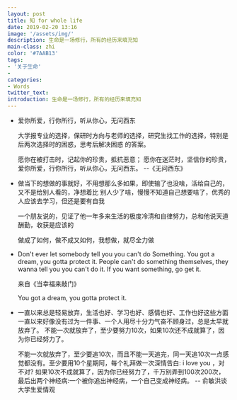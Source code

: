 ```yaml
---
layout: post
title: 知 for whole life
date: 2019-02-20 13:16
image: '/assets/img/'
description: 生命是一场修行，所有的经历来填充知
main-class: zhi
color: '#7AAB13'
tags:
- '关于生命'
- 
categories:
- Words
twitter_text: 
introduction: 生命是一场修行，所有的经历来填充知
---
```


*   爱你所爱，行你所行，听从你心，无问西东  
    
    大学报专业的选择，保研时方向与老师的选择，研究生找工作的选择，特别是后两次选择时的困惑，思考后解决困惑
    的答案。
    
    愿你在被打击时，记起你的珍贵，抵抗恶意；
    愿你在迷茫时，坚信你的珍贵，爱你所爱，行你所行，听从你心，无问西东。 --《无问西东》

*   做当下的想做的事就好，不用想那么多如果，即使输了也没啥，活给自己的，又不是给别人看的，净想着比
    别人少了啥，慢慢不知道自己想要啥了，优秀的人应该去学习，但还是要有自我

    一个朋友说的，见证了他一年多来生活的极度冷清和自律努力，总和他说天道酬勤，收获是应该的
    
    做成了如何，做不成又如何，我想做，就尽全力做

*   Don't ever let somebody tell you you can't do Something. You got a dream, you gotta protect it. People can't do something themselves, they wanna
    tell you you can't do it. If you want something, go get it.
    
    来自《当幸福来敲门》
    
    You got a dream, you gotta protect it.

*   一直以来总是轻易放弃，生活也好、学习也好、感情也好、工作也好这些方面一直以来好像没有过为一件事、一个人用尽十分力气奋不顾身过，总是太早就放弃了。
    不能一次就放弃了，至少要努力10次，如果10次还不成就算了，因为你已经努力了。
    
    不能一次就放弃了，至少要追10次，而且不能一天追完，同一天追10次一点感觉都没有。至少要用10个星期阿，每个礼拜做一次深情告白: i love you ，对不对?
    如果10次不成就算了，因为你已经努力了，千万别弄到100次200次，最后出两个神经病:一个被你追出神经病，一个自己变成神经病。 -- 俞敏洪谈大学生爱情观
 
